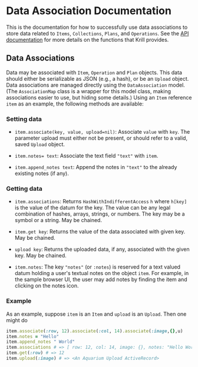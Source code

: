 
# Data Association Documentation

This is the documentation for how to successfully use data associations to store data related to `Items`, `Collections`, `Plans`, and `Operations`.
See the [API documentation](http://aquariumbio.github.io/aquarium/api/) for more details on the functions that Krill provides.

## Data Associations

Data may be associated with `Item`, `Operation` and `Plan` objects.
This data should either be serializable as JSON (e.g., a hash), or be an `Upload` object.
Data associations are managed directly using the `DataAssociation` model.
(The `AssociationMap` class is a wrapper for this model class, making associations easier to use, but hiding some details.)
Using an `Item` reference `item` as an example, the following methods are available:

### Setting data

- `item.associate(key, value, upload=nil)`:
  Associate `value` with `key`.
  The parameter upload must either not be present, or should refer to a valid, saved `Upload` object.

- `item.notes= text`: Associate the text field `"text"` with `item`.

- `item.append_notes text`: Append the notes in `"text"` to the already existing notes (if any).

### Getting data

- `item.associations`:
  Returns `HashWithIndifferentAccess` `h` where `h[key]` is the value of the datum for the key.
  The value can be any legal combination of hashes, arrays, strings, or numbers.
  The key may be a symbol or a string.
  May be chained.

- `item.get key`: Returns the value of the data associated with given key.
  May be chained.

- `upload key`: Returns the uploaded data, if any, associated with the given key.
  May be chained.

- `item.notes`: The key `"notes"` (or `:notes`) is reserved for a text valued datum holding a user's textual notes on the object `item`.
  For example, in the sample browser UI, the user may add notes by finding the item and clicking on the notes icon.

### Example

As an example, suppose `item` is an `Item` and `upload` is an `Upload`.
Then one might do

```ruby
item.associate(:row, 12).associate(:col, 14).associate(:image,{},u)
item.notes = "Hello"
item.append_notes " World"
item.associations # => [ row: 12, col: 14, image: {}, notes: "Hello World"]
item.get(:row) # => 12
item.upload(:image) # => <An Aquarium Upload ActiveRecord>
```
